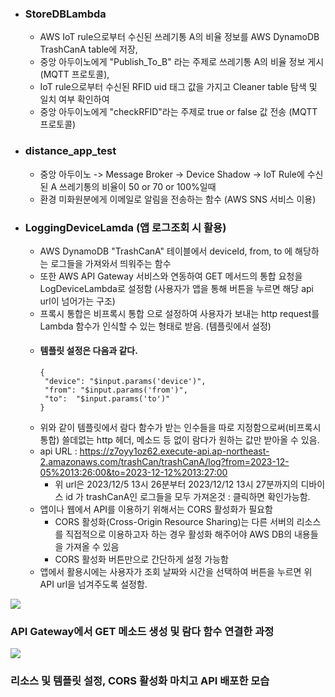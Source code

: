 * ### StoreDBLambda 
  * AWS IoT rule으로부터 수신된 쓰레기통 A의 비율 정보를 AWS DynamoDB TrashCanA table에 저장,
  * 중앙 아두이노에게 "Publish_To_B" 라는 주제로 쓰레기통 A의 비율 정보 게시 (MQTT 프로토콜),
  * IoT rule으로부터 수신된 RFID uid 태그 값을 가지고 Cleaner table 탐색 및 일치 여부 확인하여
  * 중앙 아두이노에게 "checkRFID"라는 주제로 true or false 값 전송 (MQTT 프로토콜)
* ### distance_app_test
  * 중앙 아두이노 -> Message Broker -> Device Shadow -> IoT Rule에 수신된 A 쓰레기통의 비율이 50 or 70 or 100%일때
  * 환경 미화원분에게 이메일로 알림을 전송하는 함수 (AWS SNS 서비스 이용)
* ### LoggingDeviceLamda (앱 로그조회 시 활용) 
  * AWS DynamoDB "TrashCanA" 테이블에서 deviceId, from, to 에 해당하는 로그들을 가져와서 띄워주는 함수
  * 또한 AWS API Gateway 서비스와 연동하여 GET 메서드의 통합 요청을 LogDeviceLambda로 설정함 (사용자가 앱을 통해 버튼을 누르면 해당 api url이 넘어가는 구조)
  * 프록시 통합은 비프록시 통합 으로 설정하여 사용자가 보내는 http request를 Lambda 함수가 인식할 수 있는 형태로 받음. (템플릿에서 설정)
  * #### 템플릿 설정은 다음과 같다.
    ```
    {
     "device": "$input.params('device')",
     "from": "$input.params('from')",
     "to":  "$input.params('to')"
    }
    ```
  * 위와 같이 템플릿에서 람다 함수가 받는 인수들을 따로 지정함으로써(비프록시 통합) 쓸데없는 http 헤더, 메소드 등 없이 람다가 원하는 값만 받아올 수 있음.
  * api URL : https://z7oyy1oz62.execute-api.ap-northeast-2.amazonaws.com/trashCan/trashCanA/log?from=2023-12-05%2013:26:00&to=2023-12-12%2013:27:00
    * 위 url은 2023/12/5 13시 26분부터 2023/12/12 13시 27분까지의 디바이스 id 가 trashCanA인 로그들을 모두 가져온것 : 클릭하면 확인가능함.
  * 앱이나 웹에서 API를 이용하기 위해서는 CORS 활성화가 필요함
    * CORS 활성화(Cross-Origin Resource Sharing)는 다른 서버의 리소스를 직접적으로 이용하고자 하는 경우 활성화 해주어야 AWS DB의 내용들을 가져올 수 있음
    * CORS 활성화 버튼만으로 간단하게 설정 가능함
  * 앱에서 활용시에는 사용자가 조회 날짜와 시간을 선택하여 버튼을 누르면 위 API url을 넘겨주도록 설정함.

    
<image src="https://github.com/pbzz1/Hansung-trashcan/assets/123307856/fb3e4f0f-eee9-44aa-990b-2f1f0a372af5"></image>
### API Gateway에서 GET 메소드 생성 및 람다 함수 연결한 과정
<image src="https://github.com/pbzz1/Hansung-trashcan/assets/123307856/8a628993-6a96-4c84-a0f9-cccd11250905"></image>
### 리소스 및 템플릿 설정, CORS 활성화 마치고 API 배포한 모습 


